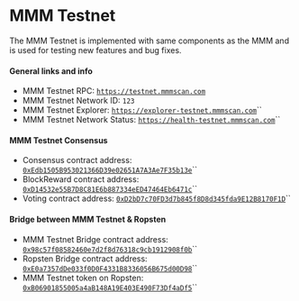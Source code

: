 # MMM Testnet

The MMM Testnet is implemented with same components as the MMM and is used for testing new features and bug fixes.

#### General links and info

* MMM Testnet RPC: [`https://testnet.mmmscan.com`](https://testnet.mmmscan.com)
* MMM Testnet Network ID: `123`
* MMM Testnet Explorer: [`https://explorer-testnet.mmmscan.com`](https://explorer-testnet.mmmscan.com)\`\`
* MMM Testnet Network Status: [`https://health-testnet.mmmscan.com`](https://health-testnet.mmmscan.com)\`\`

#### MMM Testnet Consensus

* Consensus contract address: [`0xEdb1505B953021366D39e02651A7A3Ae7F35b13e`](https://explorer-testnet.mmmscan.com/address/0xedb1505b953021366d39e02651a7a3ae7f35b13e)\`\`
* BlockReward contract address: [`0xD14532e55B7D8C81E6b887334eED47464Eb6471c`](https://explorer-testnet.mmmscan.com/address/0xd14532e55b7d8c81e6b887334eed47464eb6471c)\`\`
* Voting contract address: [`0xD2bD7c70FD3d7b845f8D8d345fda9E12B8170F1D`](https://explorer-testnet.mmmscan.com/address/0xd2bd7c70fd3d7b845f8d8d345fda9e12b8170f1d)\`\`

#### Bridge between MMM Testnet & Ropsten

* MMM Testnet Bridge contract address: [`0x98c57f08582460e7d2f8d76318c9cb1912908f0b`](https://explorer-testnet.mmmscan.com/address/0x98c57f08582460e7d2f8d76318c9cb1912908f0b)\`\`
* Ropsten Bridge contract address: [`0xE0a7357dDe033f0D0F4331B8336056B675d00D98`](https://ropsten.etherscan.io/address/0xe0a7357dde033f0d0f4331b8336056b675d00d98)\`\`
* MMM Testnet token on Ropsten: [`0xB06901855005a4aB148A19E403E490F73Df4aDf5`](https://ropsten.etherscan.io/token/0xb06901855005a4ab148a19e403e490f73df4adf5)\`\`

